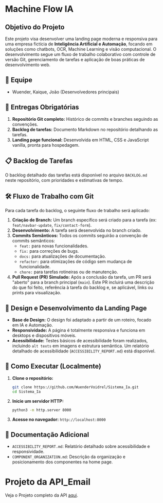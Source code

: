 # Machine Flow IA
## Objetivo do Projeto

Este projeto visa desenvolver uma landing page moderna e responsiva para uma empresa fictícia de **Inteligência Artificial e Automação**, focando em soluções como chatbots, OCR, Machine Learning e visão computacional. O desenvolvimento segue um fluxo de trabalho colaborativo com controle de versão Git, gerenciamento de tarefas e aplicação de boas práticas de desenvolvimento web.

## 👥 Equipe

*   Wuender, Kaique, João (Desenvolvedores principais)

## 🚀 Entregas Obrigatórias

1.  **Repositório Git completo:** Histórico de commits e branches seguindo as convenções.
2.  **Backlog de tarefas:** Documento Markdown no repositório detalhando as tarefas.
3.  **Landing page funcional:** Desenvolvida em HTML, CSS e JavaScript vanilla, pronta para hospedagem.

## 📋 Backlog de Tarefas

O backlog detalhado das tarefas está disponível no arquivo `BACKLOG.md` neste repositório, com prioridades e estimativas de tempo.

## 🛠️ Fluxo de Trabalho com Git

Para cada tarefa do backlog, o seguinte fluxo de trabalho será aplicado:

1.  **Criação de Branch:** Um branch específico será criado para a tarefa (ex: `feat/navbar-update`, `fix/contact-form`).
2.  **Desenvolvimento:** A tarefa será desenvolvida no branch criado.
3.  **Commits Semânticos:** Todos os commits seguirão a convenção de commits semânticos:
    *   `feat:` para novas funcionalidades.
    *   `fix:` para correções de bugs.
    *   `docs:` para atualizações de documentação.
    *   `refactor:` para otimizações de código sem mudança de funcionalidade.
    *   `chore:` para tarefas rotineiras ou de manutenção.
4.  **Pull Request (PR) Simulado:** Após a conclusão da tarefa, um PR será "aberto" para a branch principal (`main`). Este PR incluirá uma descrição do que foi feito, referência à tarefa do backlog e, se aplicável, links ou prints para visualização.

## 🎨 Design e Desenvolvimento da Landing Page

*   **Base de Design:** O design foi adaptado a partir de um roteiro, focado em IA e Automação.
*   **Responsividade:** A página é totalmente responsiva e funciona em desktops e dispositivos móveis.
*   **Acessibilidade:** Testes básicos de acessibilidade foram realizados, incluindo `alt texts` em imagens e estrutura semântica. Um relatório detalhado de acessibilidade (`ACCESSIBILITY_REPORT.md`) está disponível.

## 🚀 Como Executar (Localmente)

1.  **Clone o repositório:**
    ```bash
    git clone https://github.com/WuenderVoidrel/Sistema_Ia.git
    cd Sistema_Ia
    ```
2.  **Inicie um servidor HTTP:**
    ```bash
    python3 -m http.server 8000
    ```
3.  **Acesse no navegador:** `http://localhost:8000`

## 📄 Documentação Adicional

*   `ACCESSIBILITY_REPORT.md`: Relatório detalhado sobre acessibilidade e responsividade.
*   `COMPONENT_ORGANIZATION.md`: Descrição da organização e posicionamento dos componentes na home page.

# Projeto da API_Email
Veja o Projeto completo da API [aqui](https://github.com/kaiquedev027/Api_Email).
